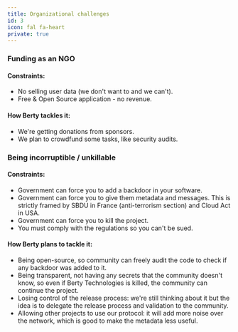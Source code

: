 ```yaml
---
title: Organizational challenges
id: 3
icon: fal fa-heart
private: true
---
```



### Funding as an NGO

#### Constraints:

* No selling user data (we don't want to and we can't).
* Free & Open Source application - no revenue.

#### How Berty tackles it:

* We're getting donations from sponsors.
* We plan to crowdfund some tasks, like security audits.
    
### Being incorruptible / unkillable

#### Constraints:

* Government can force you to add a backdoor in your software.
* Government can force you to give them metadata and messages. This is strictly framed by SBDU in France (anti-terrorism section) and Cloud Act in USA. 
* Government can force you to kill the project.
* You must comply with the regulations so you can't be sued.

#### How Berty plans to tackle it:

* Being open-source, so community can freely audit the code to check if any backdoor was added to it.
* Being transparent, not having any secrets that the community doesn't know, so even if Berty Technologies is killed, the community can continue the project.
* Losing control of the release process: we're still thinking about it but the idea is to delegate the release process and validation to the community.
* Allowing other projects to use our protocol: it will add more noise over the network, which is good to make the metadata less useful.